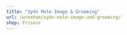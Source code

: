```yaml
---
title: "Syds Male Image & Grooming"
url: /wrexham/syds-male-image-und-grooming/
shop: Friseur
---
```

